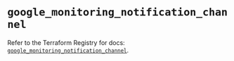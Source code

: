 # `google_monitoring_notification_channel`

Refer to the Terraform Registry for docs: [`google_monitoring_notification_channel`](https://registry.terraform.io/providers/drfaust92/google/4.16.4/docs/resources/monitoring_notification_channel).
